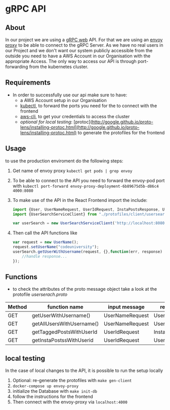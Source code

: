 # gRPC API

## About

In our project we are using a [gRPC web](https://grpc.io/docs/) API. For that we are using an [envoy proxy](https://www.envoyproxy.io/docs/envoy/latest/) to be able to connect to the gRPC Server. As we have no real users in our Project and we don't want our system publicly accessible from the outside you need to have a AWS Account in our Organisation with the appropriate Access. The only way to access our API is through port-forwarding from the kubernetes cluster. 

## Requirements

- In order to successfully use our api make sure to have:
  * a AWS Account setup in our Organisation
  - [kubectl](https://kubernetes.io/docs/tasks/tools/install-kubectl/), to forward the ports you need for the to connect with the frontend 
  - [aws-cli](https://docs.aws.amazon.com/cli/latest/userguide/install-cliv1.html), to get your credentials to access the cluster
  - *optional for local testing*: [protoc](http://google.github.io/proto-lens/installing-protoc.html](http://google.github.io/proto-lens/installing-protoc.html) to generate the protofiles for the frontend

## Usage
to use the production enviroment do the following steps:

1. Get name of envoy proxy `kubectl get pods | grep envoy`

2. To be able to connect to the API you need to forward the envoy-pod port with  ```kubectl port-forward envoy-proxy-deployment-6b89675d5b-d86c4 4000:8080```

3. To make use of the API in the React Frontend import the include:
     ```javascript
     import {User, UserNameRequest, UserIdRequest, InstaPostsResponse, UserSearchResponse} from "./protofiles/client/usersearch_pb.js";
     import {UserSearchServiceClient} from "./protofiles/client/usersearch_grpc_web_pb.js";

     var userSearch = new UserSearchServiceClient('http://localhost:8080');
    ```
4. Then call the API functions like
    ```javascript
    var request = new UserName();
    request.setUserName("codeuniversity");
    userSearch.getUserWithUsername(request, {},function(err, response) {
        //handle response...
    });
    ```

## Functions

* to check the attributes of the proto message object take a look at the protofile *userserach.proto*

| **Method** | **function name**           | **input message**   | **return message** |
|------------|-----------------------------|---------------------|--------------------|
| GET        | getUserWithUsername\(\)     | UserNameRequest     | User               |
| GET        | getAllUsersWithUsername\(\) | UserNameRequest     | UserSearchResponse |
| GET        | getTaggedPostsWithUserId    | UserIdRequest       | InstaPostsResponse |
| GET        | getInstaPostssWithUserid    | UserIdRequest       | UserSearchResponse |


## local testing
In the case of local changes to the API, it is possible to run the setup locally

1. Optional: re-generate the protofiles with `make gen-client`
2. `docker-compose up envoy-proxy`
3. initialize the Database with `make init-db`
4. follow the instructions for the frontend
5. Then connect with the envoy-proxy via `localhost:4000`


